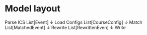 # Model layout

Parse ICS List[Event]
↓
Load Configs List[CourseConfig]
↓
Match List[MatchedEvent]
↓
Rewrite List[RewrittenEven]
↓
Write
